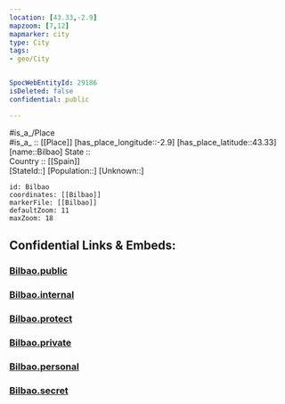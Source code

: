 ```yaml
---
location: [43.33,-2.9] 
mapzoom: [7,12] 
mapmarker: city 
type: City
tags:
- geo/City


SpocWebEntityId: 29186
isDeleted: false
confidential: public

---
```

#is_a_/Place  
#is_a_ :: [[Place]] 
[has_place_longitude::-2.9] 
[has_place_latitude::43.33] 
[name::Bilbao] 
State ::  
Country :: [[Spain]]  
[StateId::] 
[Population::] 
[Unknown::] 


```leaflet
id: Bilbao
coordinates: [[Bilbao]] 
markerFile: [[Bilbao]] 
defaultZoom: 11 
maxZoom: 18
```


## Confidential Links & Embeds: 

### [Bilbao.public](/_public/\Earth\Continent\Europe\Europe~South\Spain\Provinces~Spain\Basque_Country\counties~País_Vasco\Bizkaia\cities~VizcayaBilbao.public.md) 

### [Bilbao.internal](/_internal/\Earth\Continent\Europe\Europe~South\Spain\Provinces~Spain\Basque_Country\counties~País_Vasco\Bizkaia\cities~VizcayaBilbao.internal.md) 

### [Bilbao.protect](/_protect/\Earth\Continent\Europe\Europe~South\Spain\Provinces~Spain\Basque_Country\counties~País_Vasco\Bizkaia\cities~VizcayaBilbao.protect.md) 

### [Bilbao.private](/_private/\Earth\Continent\Europe\Europe~South\Spain\Provinces~Spain\Basque_Country\counties~País_Vasco\Bizkaia\cities~VizcayaBilbao.private.md) 

### [Bilbao.personal](/_personal/\Earth\Continent\Europe\Europe~South\Spain\Provinces~Spain\Basque_Country\counties~País_Vasco\Bizkaia\cities~VizcayaBilbao.personal.md) 

### [Bilbao.secret](/_secret/\Earth\Continent\Europe\Europe~South\Spain\Provinces~Spain\Basque_Country\counties~País_Vasco\Bizkaia\cities~VizcayaBilbao.secret.md)

